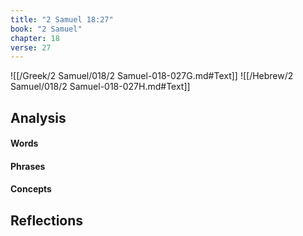 ```yaml
---
title: "2 Samuel 18:27"
book: "2 Samuel"
chapter: 18
verse: 27
---
```

![[/Greek/2 Samuel/018/2 Samuel-018-027G.md#Text]]
![[/Hebrew/2 Samuel/018/2 Samuel-018-027H.md#Text]]

## Analysis

#### Words

#### Phrases

#### Concepts

## Reflections
